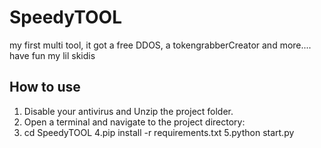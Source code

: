 # SpeedyTOOL
my first multi tool, it got a free DDOS, a tokengrabberCreator and more.... have fun my lil skidis

## How to use
1. Disable your antivirus and Unzip the project folder.  
2. Open a terminal and navigate to the project directory:  
3. cd SpeedyTOOL
4.pip install -r requirements.txt
5.python start.py

